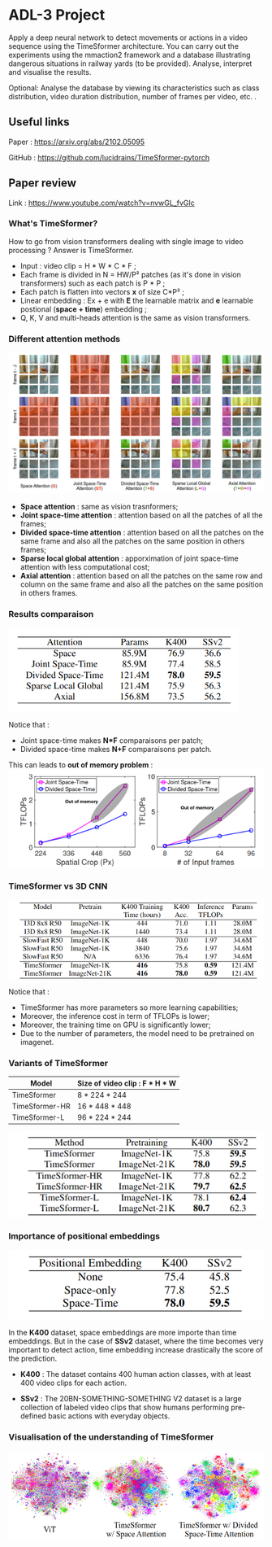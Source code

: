# **ADL-3 Project**


Apply a deep neural network to detect movements or actions in a video sequence using the TimeSformer architecture. You can carry out the experiments using the mmaction2 framework and a database illustrating dangerous situations in railway yards (to be provided). Analyse, interpret and visualise the results.
   
Optional: Analyse the database by viewing its characteristics such as class distribution, video duration distribution, number of frames per video, etc. . 

## **Useful links**
Paper : https://arxiv.org/abs/2102.05095

GitHub : https://github.com/lucidrains/TimeSformer-pytorch

## **Paper review**

Link : https://www.youtube.com/watch?v=nvwGL_fvGIc

### **What's TimeSformer?**
How to go from vision transformers dealing with single image to video processing ? Answer is TimeSformer.

- Input : video clip = H * W * C * F ;
- Each frame is divided in N = HW/P² patches (as it's done in vision transformers) such as each patch is P * P ;
- Each patch is flatten into vectors **x** of size C*P² ;
- Linear embedding : Ex + e with **E** the learnable matrix and **e** learnable postional (**space + time**) embedding ;
- Q, K, V and multi-heads attention is the same as vision transformers.

### **Different attention methods**

![Screenshot](images/attention.png)

- **Space attention** : same as vision trasnformers;
- **Joint space-time attention** : attention based on all the patches of all the frames;
- **Divided space-time attention** : attention based on all the patches on the same frame and also all the patches on the same position in others frames;
- **Sparse local global attention** : apporximation of joint space-time attention with less computational cost;
- **Axial attention** : attention based on all the patches on the same row and column on the same frame and also all the patches on the same position in others frames.

### **Results comparaison**
![Screenshot](images/results.png)

Notice that : 
- Joint space-time makes **N*F** comparaisons per patch;
- Divided space-time makes **N+F** comparaisons per patch.

This can leads to **out of memory problem** : 
![Screenshot](images/outofmemory.png)


### **TimeSformer vs 3D CNN**
![Screenshot](images/3dcnn.png)

Notice that :
- TimeSformer has more parameters so more learning capabilities;
- Moreover, the inference cost in term of TFLOPs is lower; 
- Moreover, the training time on GPU is significantly lower; 
- Due to the number of parameters, the model need to be pretrained on imagenet.

### **Variants of TimeSformer**
| Model | Size of video clip : F * H * W| 
| --- | --- |
|TimeSformer | 8 * 224 * 244 |
|TimeSformer-HR | 16 * 448 * 448 |
|TimeSformer-L | 96 * 224 * 244 |

![Screenshot](images/models.png)

### **Importance of positional embeddings**
![Screenshot](images/spacetimeembed.png)

In the **K400** dataset, space embeddings are more importe than time embeddings. But in the case of **SSv2** dataset, where the time becomes very important to detect action, time embedding increase drastically the score of the prediction.

- **K400** : The dataset contains 400 human action classes, with at least 400 video clips for each action.

- **SSv2** : The 20BN-SOMETHING-SOMETHING V2 dataset is a large collection of labeled video clips that show humans performing pre-defined basic actions with everyday objects.

### **Visualisation of the understanding of TimeSformer**
![Screenshot](images/visu.png)